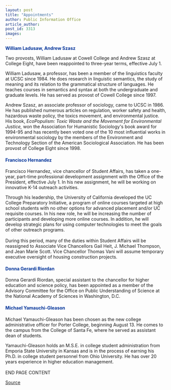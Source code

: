 ```yaml
---
layout: post
title: "Appointments"
author: Public Information Office
article_author: 
post_id: 3313
images:
---
```


<p>
  <font color="#003399"><b>William Ladusaw, Andrew Szasz</b></font>
</p>
<p>
  Two provosts, William Ladusaw at Cowell College and Andrew Szasz at College Eight, have been reappointed to three-year terms, effective July 1.
</p>
<p>
  William Ladusaw, a professor, has been a member of the linguistics faculty at UCSC since 1984. He does research in linguistic semantics, the study of meaning and its relation to the grammatical structure of languages. He teaches courses in semantics and syntax at both the undergraduate and graduate levels. He has served as provost of Cowell College since 1997.
</p>
<p>
  Andrew Szasz, an associate professor of sociology, came to UCSC in 1986. He has published numerous articles on regulation, worker safety and health, hazardous waste policy, the toxics movement, and environmental justice. His book, <i>EcoPopulism: Toxic Waste and the Movement for Environmental Justice,</i> won the Association for Humanistic Sociology's book award for 1994-95 and has recently been voted one of the 10 most influential works in environmental sociology by the members of the Environment and Technology Section of the American Sociological Association. He has been provost of College Eight since 1998.
</p>
<h4>
  <font color="#003399">Francisco Hernandez</font>
</h4>
<p>
  Francisco Hernandez, vice chancellor of Student Affairs, has taken a one-year, part-time professional development assignment with the Office of the President, effective July 1. In his new assignment, he will be working on innovative K-14 outreach activities.
</p>
<p>
  Through his leadership, the University of California developed the UC College Preparatory Initiative, a program of online courses targeted at high school students with no other options for advanced placement and/or UC requisite courses. In his new role, he will be increasing the number of participants and developing more online courses. In addition, he will develop strategic plans for using computer technologies to meet the goals of other outreach programs.<br>
  <br>
  During this period, many of the duties within Student Affairs will be reassigned to Associate Vice Chancellors Gail Heit, J. Michael Thompson, and Jean Marie Scott. Vice Chancellor Thomas Vani will assume temporary executive oversight of housing construction projects.
</p>
<h4>
  <font color="#003399">Donna Gerardi Riordan</font>
</h4>
<p>
  Donna Gerardi Riordan, special assistant to the chancellor for higher education and science policy, has been appointed as a member of the Advisory Committee for the Office on Public Understanding of Science at the National Academy of Sciences in Washington, D.C.
</p>
<h4>
  <font color="#003399">Michael Yamauchi-Gleason</font>
</h4>
<p>
  Michael Yamauchi-Gleason has been chosen as the new college administrative officer for Porter College, beginning August 13. He comes to the campus from the College of Santa Fe, where he served as assistant dean of students.
</p>
<p>
  Yamauchi-Gleason holds an M.S.E. in college student administration from Emporia State University in Kansas and is in the process of earning his Ph.D. in college student personnel from Ohio University. He has over 20 years experience in higher education management.<br>
  <br>
  END PAGE CONTENT
</p>
<p><a href="http://www1.ucsc.edu/currents/01-02/07-23/appointments.html" title="Permalink to appointments">Source</a></p>
